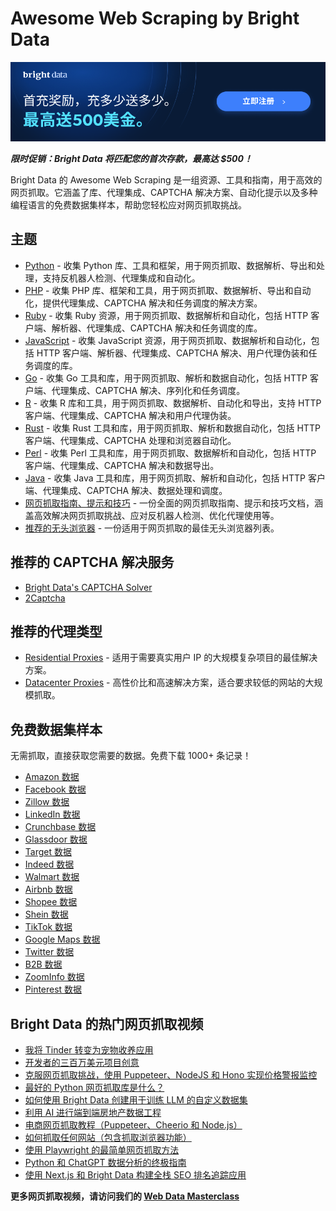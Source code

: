 # Awesome Web Scraping by Bright Data
[![Promo](https://github.com/bright-cn/Awesome-Web-Scraping/blob/main/Proxies%20and%20scrapers%20GitHub%20bonus%20banner%20CN.png)](https://bright.cn/?promo=github15) 

***限时促销：Bright Data 将匹配您的首次存款，最高达 $500！***

Bright Data 的 Awesome Web Scraping 是一组资源、工具和指南，用于高效的网页抓取。它涵盖了库、代理集成、CAPTCHA 解决方案、自动化提示以及多种编程语言的免费数据集样本，帮助您轻松应对网页抓取挑战。

## 主题

* [Python](https://github.com/bright-cn/Awesome-Web-Scraping/blob/main/python.md) - 收集 Python 库、工具和框架，用于网页抓取、数据解析、导出和处理，支持反机器人检测、代理集成和自动化。
* [PHP](https://github.com/bright-cn/Awesome-Web-Scraping/blob/main/php.md) - 收集 PHP 库、框架和工具，用于网页抓取、数据解析、导出和自动化，提供代理集成、CAPTCHA 解决和任务调度的解决方案。
* [Ruby](https://github.com/bright-cn/Awesome-Web-Scraping/blob/main/ruby.md) - 收集 Ruby 资源，用于网页抓取、数据解析和自动化，包括 HTTP 客户端、解析器、代理集成、CAPTCHA 解决和任务调度的库。
* [JavaScript](https://github.com/bright-cn/Awesome-Web-Scraping/blob/main/javascript.md) - 收集 JavaScript 资源，用于网页抓取、数据解析和自动化，包括 HTTP 客户端、解析器、代理集成、CAPTCHA 解决、用户代理伪装和任务调度的库。
* [Go](https://github.com/bright-cn/Awesome-Web-Scraping/blob/main/go.md) - 收集 Go 工具和库，用于网页抓取、解析和数据自动化，包括 HTTP 客户端、代理集成、CAPTCHA 解决、序列化和任务调度。
* [R](https://github.com/bright-cn/Awesome-Web-Scraping/blob/main/r.md) - 收集 R 库和工具，用于网页抓取、数据解析、自动化和导出，支持 HTTP 客户端、代理集成、CAPTCHA 解决和用户代理伪装。
* [Rust](https://github.com/bright-cn/Awesome-Web-Scraping/blob/main/rust.md) - 收集 Rust 工具和库，用于网页抓取、解析和数据自动化，包括 HTTP 客户端、代理集成、CAPTCHA 处理和浏览器自动化。
* [Perl](https://github.com/bright-cn/Awesome-Web-Scraping/blob/main/perl.md) - 收集 Perl 工具和库，用于网页抓取、数据解析和自动化，包括 HTTP 客户端、代理集成、CAPTCHA 解决和数据导出。
* [Java](https://github.com/bright-cn/Awesome-Web-Scraping/blob/main/java.md) - 收集 Java 工具和库，用于网页抓取、解析和自动化，包括 HTTP 客户端、代理集成、CAPTCHA 解决、数据处理和调度。
* [网页抓取指南、提示和技巧](https://github.com/bright-cn/Awesome-Web-Scraping/blob/main/guides.md) - 一份全面的网页抓取指南、提示和技巧文档，涵盖高效解决网页抓取挑战、应对反机器人检测、优化代理使用等。
* [推荐的无头浏览器](https://github.com/bright-cn/Awesome-Web-Scraping/blob/main/headless-browsers.md) - 一份适用于网页抓取的最佳无头浏览器列表。

## 推荐的 CAPTCHA 解决服务

* [Bright Data's CAPTCHA Solver](https://bright.cn/products/web-unlocker/captcha-solver)
* [2Captcha](https://2captcha.com/)

## 推荐的代理类型

* [Residential Proxies](https://bright.cn/proxy-types/residential-proxies) - 适用于需要真实用户 IP 的大规模复杂项目的最佳解决方案。
* [Datacenter Proxies](https://bright.cn/proxy-types/datacenter-proxies) - 高性价比和高速解决方案，适合要求较低的网站的大规模抓取。

## 免费数据集样本

无需抓取，直接获取您需要的数据。免费下载 1000+ 条记录！

* [Amazon 数据](https://github.com/bright-cn/Amazon-dataset-samples) 
* [Facebook 数据](https://github.com/bright-cn/Facebook-dataset-samples)
* [Zillow 数据](https://github.com/bright-cn/Zillow-dataset-samples)
* [LinkedIn 数据](https://github.com/bright-cn/LinkedIn-dataset-samples)
* [Crunchbase 数据](https://github.com/bright-cn/Crunchbase-dataset-samples)
* [Glassdoor 数据](https://github.com/bright-cn/Glassdoor-dataset-samples)
* [Target 数据](https://github.com/bright-cn/Target-dataset-samples)
* [Indeed 数据](https://github.com/bright-cn/Indeed-dataset-samples)
* [Walmart 数据](https://github.com/bright-cn/Walmart-dataset-samples)
* [Airbnb 数据](https://github.com/bright-cn/Airbnb-dataset-samples)
* [Shopee 数据](https://github.com/bright-cn/Shopee-dataset-samples)
* [Shein 数据](https://github.com/bright-cn/Shein-dataset-samples)
* [TikTok 数据](https://github.com/bright-cn/TikTok-dataset-samples)
* [Google Maps 数据](https://github.com/bright-cn/Google-Maps-dataset-samples)
* [Twitter 数据](https://github.com/bright-cn/Twitter-X-dataset-samples)
* [B2B 数据](https://github.com/bright-cn/B2B-business-dataset-samples)
* [ZoomInfo 数据](https://github.com/bright-cn/ZoomInfo-dataset-samples)
* [Pinterest 数据](https://github.com/bright-cn/Pinterest-dataset-samples)

## Bright Data 的热门网页抓取视频

* [我将 Tinder 转变为宠物收养应用](https://www.youtube.com/embed/_DAb1XDsaHM)
* [开发者的三百万美元项目创意](https://www.youtube.com/embed/outB8eBDzD4)
* [克服网页抓取挑战，使用 Puppeteer、NodeJS 和 Hono 实现价格警报监控](https://www.youtube.com/embed/TmOumwzswyU)
* [最好的 Python 网页抓取库是什么？](https://www.youtube.com/embed/CwUADWr5nAI)
* [如何使用 Bright Data 创建用于训练 LLM 的自定义数据集](https://www.youtube.com/embed/oTI41JHkCoc)
* [利用 AI 进行端到端房地产数据工程](https://www.youtube.com/embed/Qx6BAVqnMrs)
* [电商网页抓取教程（Puppeteer、Cheerio 和 Node.js）](https://www.youtube.com/embed/BGzK0xd-F5A)
* [如何抓取任何网站（包含抓取浏览器功能）](https://www.youtube.com/embed/tcFz6NY3zpc)
* [使用 Playwright 的最简单网页抓取方法](https://www.youtube.com/embed/VH3gj1J_Ba8)
* [Python 和 ChatGPT 数据分析的终极指南](https://www.youtube.com/embed/eISqvRLfzTg)
* [使用 Next.js 和 Bright Data 构建全栈 SEO 排名追踪应用](https://www.youtube.com/embed/3oy8Mqc8zec)

**更多网页抓取视频，请访问我们的 [Web Data Masterclass](https://brightdata.com/web-data-masterclass)**
